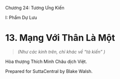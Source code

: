  

Chương 24: Tương Ưng Kiến

I: Phẩm Dự Lưu

# 13\. Mạng Với Thân Là Một

> _(Như các kinh trên, chỉ khác về “tà kiến” )_

Hòa thượng Thích Minh Châu dịch Việt.

Prepared for SuttaCentral by Blake Walsh.